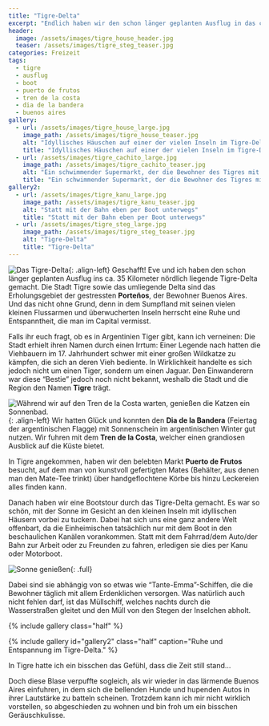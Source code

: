 ```yaml
---
title: "Tigre-Delta"
excerpt: "Endlich haben wir den schon länger geplanten Ausflug in das ca 35km nördlich von Buenos Aires liegende Tigre-Delta gemacht. Zwischen den Inseln auf den kleinen Kanälen hat sich uns eine vollkommen andere und wesentlich ruhigere Welt offenbart."
header:
  image: /assets/images/tigre_house_header.jpg
  teaser: /assets/images/tigre_steg_teaser.jpg
categories: Freizeit
tags:
  - tigre
  - ausflug
  - boot
  - puerto de frutos
  - tren de la costa
  - dia de la bandera
  - buenos aires
gallery:
  - url: /assets/images/tigre_house_large.jpg
    image_path: /assets/images/tigre_house_teaser.jpg
    alt: "Idyllisches Häuschen auf einer der vielen Inseln im Tigre-Delta"
    title: "Idyllisches Häuschen auf einer der vielen Inseln im Tigre-Delta"
  - url: /assets/images/tigre_cachito_large.jpg
    image_path: /assets/images/tigre_cachito_teaser.jpg
    alt: "Ein schwimmender Supermarkt, der die Bewohner des Tigres mit allem Nötigen versorgt"
    title: "Ein schwimmender Supermarkt, der die Bewohner des Tigres mit allem Nötigen versorgt"
gallery2:
  - url: /assets/images/tigre_kanu_large.jpg
    image_path: /assets/images/tigre_kanu_teaser.jpg
    alt: "Statt mit der Bahn eben per Boot unterwegs"
    title: "Statt mit der Bahn eben per Boot unterwegs"
  - url: /assets/images/tigre_steg_large.jpg
    image_path: /assets/images/tigre_steg_teaser.jpg
    alt: "Tigre-Delta"
    title: "Tigre-Delta"
---
```




![Das Tigre-Delta]({{"/assets/images/tigre_tinyhouse_small.jpg"}}){: .align-left}
Geschafft! Eve und ich haben den schon länger geplanten Ausflug ins ca. 35 Kilometer nördlich liegende Tigre-Delta gemacht. Die Stadt Tigre sowie das umliegende Delta sind das Erholungsgebiet der gestressten **Porteños**, der Bewohner Buenos Aires. Und das nicht ohne Grund, denn in dem Sumpfland mit seinen vielen kleinen Flussarmen und überwucherten Inseln herrscht eine Ruhe und Entspanntheit, die man im Capital vermisst.

Falls ihr euch fragt, ob es in Argentinien Tiger gibt, kann ich verneinen: Die Stadt erhielt ihren Namen durch einen Irrtum: Einer Legende nach hatten die Viehbauern im 17. Jahrhundert schwer mit einer großen Wildkatze zu kämpfen, die sich an deren Vieh bediente. In Wirklichkeit handelte es sich jedoch nicht um einen Tiger, sondern um einen Jaguar. Den Einwanderern war diese “Bestie” jedoch noch nicht bekannt, weshalb die Stadt und die Region den Namen **Tigre** trägt. 

![Während wir auf den Tren de la Costa warten, genießen die Katzen ein Sonnenbad.]({{"/assets/images/tigre_trainstation_small.jpg"}}){: .align-left}
Wir hatten Glück und konnten den **Dia de la Bandera** (Feiertag der argentinischen Flagge) mit Sonnenschein im argentinischen Winter gut nutzen. Wir fuhren mit dem **Tren de la Costa**, welcher einen grandiosen Ausblick auf die Küste bietet. 

In Tigre angekommen, haben wir den belebten Markt **Puerto de Frutos** besucht, auf dem man von kunstvoll gefertigten Mates (Behälter, aus denen man den Mate-Tee trinkt) über handgeflochtene Körbe bis hinzu Leckereien alles finden kann.

Danach haben wir eine Bootstour durch das Tigre-Delta gemacht. Es war so schön, mit der Sonne im Gesicht an den kleinen Inseln mit idyllischen Häusern vorbei zu tuckern. Dabei hat sich uns eine ganz andere Welt offenbart, da die Einheimischen tatsächlich nur mit dem Boot in den beschaulichen Kanälen vorankommen. Statt mit dem Fahrrad/dem Auto/der Bahn zur Arbeit oder zu Freunden zu fahren, erledigen sie dies per Kanu oder Motorboot. 

![Sonne genießen]({{"/assets/images/tigre_lola_large.jpg"}}){: .full}

Dabei sind sie abhängig von so etwas wie “Tante-Emma”-Schiffen, die die Bewohner täglich mit allem Erdenklichen versorgen. Was natürlich auch nicht fehlen darf, ist das Müllschiff, welches nachts durch die Wasserstraßen gleitet und den Müll von den Stegen der Inselchen abholt.

{% include gallery class="half" %}

{% include gallery id="gallery2" class="half" caption="Ruhe und Entspannung im Tigre-Delta." %}

In Tigre hatte ich ein bisschen das Gefühl, dass die Zeit still stand…

Doch diese Blase verpuffte sogleich, als wir wieder in das lärmende Buenos Aires einfuhren, in dem sich die bellenden Hunde und hupenden Autos in ihrer Lautstärke zu batteln scheinen. 
Trotzdem kann ich mir nicht wirklich vorstellen, so abgeschieden zu wohnen und bin froh um ein bisschen Geräuschkulisse.



